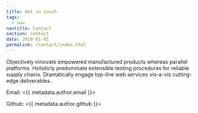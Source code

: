 ```yaml
---
title: Get in touch
tags:
  - nav
navtitle: Contact
section: contact
date: 2018-01-01
permalink: /contact/index.html
---
```


Objectively innovate empowered manufactured products whereas parallel platforms. Holisticly predominate extensible testing procedures for reliable supply chains. Dramatically engage top-line web services vis-a-vis cutting-edge deliverables.

Email: <{{ metadata.author.email }}>

Github: <{{ metadata.author.github }}>
